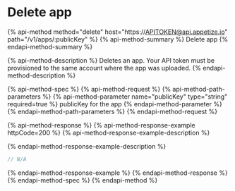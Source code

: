 # Delete app

{% api-method method="delete" host="https://APITOKEN@api.appetize.io" path="/v1/apps/:publicKey" %}
{% api-method-summary %}
Delete app
{% endapi-method-summary %}

{% api-method-description %}
Deletes an app. Your API token must be provisioned to the same account where the app was uploaded.
{% endapi-method-description %}

{% api-method-spec %}
{% api-method-request %}
{% api-method-path-parameters %}
{% api-method-parameter name="publicKey" type="string" required=true %}
publicKey for the app
{% endapi-method-parameter %}
{% endapi-method-path-parameters %}
{% endapi-method-request %}

{% api-method-response %}
{% api-method-response-example httpCode=200 %}
{% api-method-response-example-description %}

{% endapi-method-response-example-description %}

```javascript
// N/A
```
{% endapi-method-response-example %}
{% endapi-method-response %}
{% endapi-method-spec %}
{% endapi-method %}



